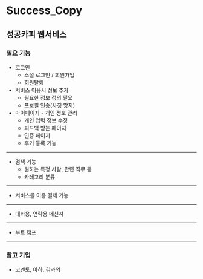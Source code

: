 # Success_Copy
## 성공카피 웹서비스
### 필요 기능
- 로그인
  - 소셜 로그인 / 회원가입
  - 회원탈퇴
- 서비스 이용시 정보 추가
  - 필요한 정보 정의 필요
  - 프로필 인증(사칭 방지)
- 마이페이지 - 개인 정보 관리
  - 개인 입력 정보 수정
  - 피드백 받는 페이지
  - 인증 페이지
  - 후기 등록 기능
---
- 검색 기능
  - 원하는 특정 사람, 관련 직무 등
  - 카테고리 분류
---
- 서비스를 이용 결제 기능
---
- 대화용, 연락용 메신져
---
- 부트 캠프
---
### 참고 기업
- 코멘토, 아하, 김과외